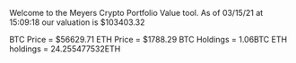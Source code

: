 Welcome to the Meyers Crypto Portfolio Value tool. 
As of 03/15/21 at 15:09:18 our valuation is $103403.32 

BTC Price = $56629.71
 ETH Price = $1788.29
BTC Holdings = 1.06BTC
 ETH holdings = 24.255477532ETH 
